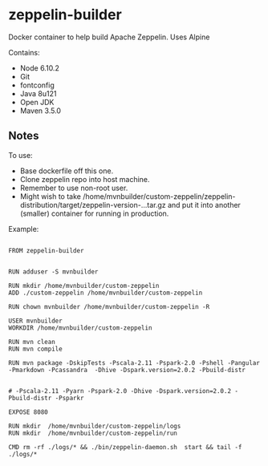 # zeppelin-builder

Docker container to help build Apache Zeppelin.
Uses Alpine

Contains:

* Node 6.10.2
* Git
* fontconfig
* Java 8u121
* Open JDK
* Maven 3.5.0


## Notes

To use:

* Base dockerfile off this one.
* Clone zeppelin repo into host machine.
* Remember to use non-root user.
* Might wish to take /home/mvnbuilder/custom-zeppelin/zeppelin-distribution/target/zeppelin-version-...tar.gz and put it into another (smaller) container for running in production.

Example:

```

FROM zeppelin-builder


RUN adduser -S mvnbuilder

RUN mkdir /home/mvnbuilder/custom-zeppelin
ADD ./custom-zeppelin /home/mvnbuilder/custom-zeppelin

RUN chown mvnbuilder /home/mvnbuilder/custom-zeppelin -R

USER mvnbuilder
WORKDIR /home/mvnbuilder/custom-zeppelin

RUN mvn clean
RUN mvn compile

RUN mvn package -DskipTests -Pscala-2.11 -Pspark-2.0 -Pshell -Pangular -Pmarkdown -Pcassandra  -Dhive -Dspark.version=2.0.2 -Pbuild-distr


# -Pscala-2.11 -Pyarn -Pspark-2.0 -Dhive -Dspark.version=2.0.2 -Pbuild-distr -Psparkr

EXPOSE 8080

RUN mkdir  /home/mvnbuilder/custom-zeppelin/logs 
RUN mkdir  /home/mvnbuilder/custom-zeppelin/run

CMD rm -rf ./logs/* && ./bin/zeppelin-daemon.sh  start && tail -f ./logs/*

```

